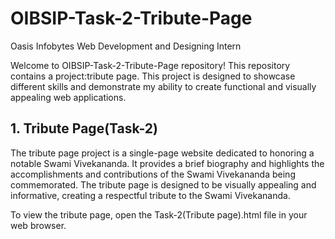 # OIBSIP-Task-2-Tribute-Page
Oasis Infobytes Web Development and Designing Intern


Welcome to OIBSIP-Task-2-Tribute-Page repository! This repository contains a project:tribute page. This project is designed to showcase different skills and demonstrate my ability to create functional and visually appealing web applications.
## 1. Tribute Page(Task-2)
The tribute page project is a single-page website dedicated to honoring a notable Swami Vivekananda. It provides a brief biography and highlights the accomplishments and contributions of the Swami Vivekananda being commemorated. The tribute page is designed to be visually appealing and informative, creating a respectful tribute to the Swami Vivekananda.

To view the tribute page, open the Task-2(Tribute page).html file in your web browser.
